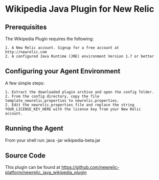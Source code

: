 Wikipedia Java Plugin for New Relic
========================================

Prerequisites
-------------

The Wikipedia Plugin requires the following:

	1. A New Relic account. Signup for a free account at http://newrelic.com
	2. A configured Java Runtime (JRE) environment Version 1.7 or better
	
Configuring your Agent Environment
----------------------------------

A few simple steps:
	
	1. Extract the downloaded plugin archive and open the config folder.
	2. From the config directory, copy the file template_newrelic.properties to newrelic.properties.
	2. Edit the newrelic.properties file and replace the string YOUR_LICENSE_KEY_HERE with the license key from your New Relic account.

Running the Agent
-----------------

From your shell run: java -jar wikipedia-beta.jar

Source Code
-----------

This plugin can be found at https://github.com/newrelic-platform/newrelic_java_wikipedia_plugin